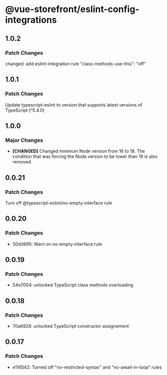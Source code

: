 # @vue-storefront/eslint-config-integrations

## 1.0.2

### Patch Changes

changed: add eslint-integration rule "class-methods-use-this": "off"

## 1.0.1

### Patch Changes

Update typescript-eslint to version that supports latest versions of TypeScript (^5.4.0)

## 1.0.0

### Major Changes

- **[CHANGED]** Changed minimum Node version from 16 to 18. The condition that was forcing the Node version to be lower than 19 is also removed.

## 0.0.21

### Patch Changes

Turn off @typescript-eslint/no-empty-interface rule

## 0.0.20

### Patch Changes

- 50dd995: Warn on no-empty-interface rule

## 0.0.19

### Patch Changes

- 54e7004: unlocked TypeScript class methods overloading

## 0.0.18

### Patch Changes

- 70a6928: unlocked TypeScript constructor assignement

## 0.0.17

### Patch Changes

- e116542: Turned off "no-restricted-syntax" and "no-await-in-loop" rules
